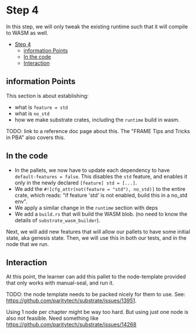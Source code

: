 # Step 4

In this step, we will only tweak the existing runtime such that it will compile to WASM as well.

- [Step 4](#step-4)
	- [information Points](#information-points)
	- [In the code](#in-the-code)
	- [Interaction](#interaction)

## information Points

This section is about establishing:

- what is `feature = std`
- what is `no_std`
- how we make substrate crates, including the `runtime` build in wasm.

TODO: link to a reference doc page about this. The "FRAME Tips and Tricks in PBA" also covers this.

## In the code

- In the pallets, we now have to update each dependency to have `default-features = false`. This
  disables the `std` feature, and enables it only in the newly declared `[feature] std = [...]`.
- We add the `#![cfg_attr(not(feature = "std"), no_std)]` to the entire crate, which reads: "if
  feature 'std' is not enabled, build this in a no_std env".
- We apply a similar change in the `runtime` section with deps
- We add a `build.rs` that will build the WASM blob. (no need to know the details of
  `substrate_wasm_builder`).

Next, we will add new features that will allow our pallets to have some initial state, aka genesis
state. Then, we will use this in both our tests, and in the node that we run.

## Interaction

At this point, the learner can add this pallet to the node-template provided that only works with
manual-seal, and run it.

TODO: the node template needs to be packed nicely for them to use. See:
https://github.com/paritytech/substrate/issues/13951.

Using 1 node per chapter might be way too hard.
But using just one node is also not feasible. Need something like https://github.com/paritytech/substrate/issues/14268


